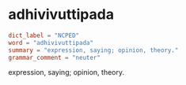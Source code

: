 # adhivivuttipada

``` toml
dict_label = "NCPED"
word = "adhivivuttipada"
summary = "expression, saying; opinion, theory."
grammar_comment = "neuter"
```

expression, saying; opinion, theory.

